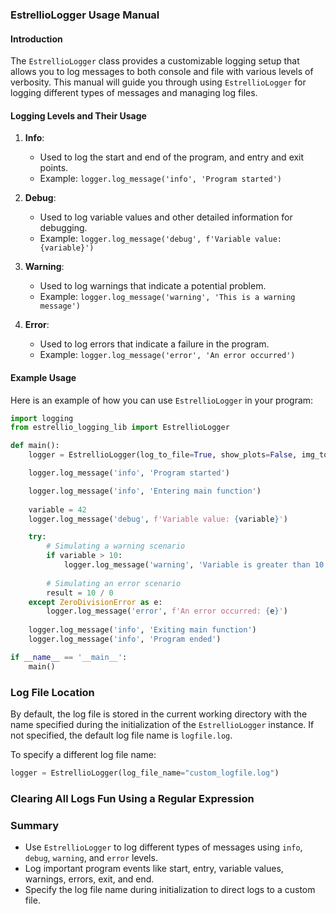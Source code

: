 ### EstrellioLogger Usage Manual

#### Introduction

The `EstrellioLogger` class provides a customizable logging setup that allows you to log messages to both console and file with various levels of verbosity. This manual will guide you through using `EstrellioLogger` for logging different types of messages and managing log files.

#### Logging Levels and Their Usage

1. **Info**:
   - Used to log the start and end of the program, and entry and exit points.
   - Example: `logger.log_message('info', 'Program started')`

2. **Debug**:
   - Used to log variable values and other detailed information for debugging.
   - Example: `logger.log_message('debug', f'Variable value: {variable}')`

3. **Warning**:
   - Used to log warnings that indicate a potential problem.
   - Example: `logger.log_message('warning', 'This is a warning message')`

4. **Error**:
   - Used to log errors that indicate a failure in the program.
   - Example: `logger.log_message('error', 'An error occurred')`

#### Example Usage

Here is an example of how you can use `EstrellioLogger` in your program:

```python
import logging
from estrellio_logging_lib import EstrellioLogger

def main():
    logger = EstrellioLogger(log_to_file=True, show_plots=False, img_to_file=False, uniform_logging_level=True, desired_level=logging.DEBUG)

    logger.log_message('info', 'Program started')

    logger.log_message('info', 'Entering main function')
    
    variable = 42
    logger.log_message('debug', f'Variable value: {variable}')

    try:
        # Simulating a warning scenario
        if variable > 10:
            logger.log_message('warning', 'Variable is greater than 10, which may cause issues')
        
        # Simulating an error scenario
        result = 10 / 0
    except ZeroDivisionError as e:
        logger.log_message('error', f'An error occurred: {e}')
    
    logger.log_message('info', 'Exiting main function')
    logger.log_message('info', 'Program ended')

if __name__ == '__main__':
    main()
```

### Log File Location

By default, the log file is stored in the current working directory with the name specified during the initialization of the `EstrellioLogger` instance. If not specified, the default log file name is `logfile.log`.

To specify a different log file name:

```python
logger = EstrellioLogger(log_file_name="custom_logfile.log")
```

### Clearing All Logs Fun Using a Regular Expression


### Summary

- Use `EstrellioLogger` to log different types of messages using `info`, `debug`, `warning`, and `error` levels.
- Log important program events like start, entry, variable values, warnings, errors, exit, and end.
- Specify the log file name during initialization to direct logs to a custom file.
